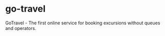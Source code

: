 # go-travel
GoTravel - The first online service for booking excursions without queues and operators.
